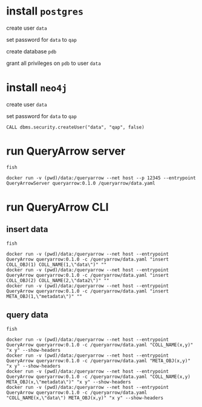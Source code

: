 # install `postgres`

create user `data`

set password for `data` to `qap`

create database `pdb`

grant all privileges on `pdb` to user `data`

# install `neo4j`

create user `data` 


set password for `data` to `qap`

```
CALL dbms.security.createUser("data", "qap", false)
```

# run QueryArrow server
`fish`

```
docker run -v (pwd)/data:/queryarrow --net host --p 12345 --entrypoint QueryArrowServer queryarrow:0.1.0 /queryarrow/data.yaml
```

# run QueryArrow CLI

## insert data
`fish`
```
docker run -v (pwd)/data:/queryarrow --net host --entrypoint QueryArrow queryarrow:0.1.0 -c /queryarrow/data.yaml "insert COLL_OBJ(1) COLL_NAME(1,\"data\")" ""
docker run -v (pwd)/data:/queryarrow --net host --entrypoint QueryArrow queryarrow:0.1.0 -c /queryarrow/data.yaml "insert COLL_OBJ(2) COLL_NAME(2,\"data2\")" ""
docker run -v (pwd)/data:/queryarrow --net host --entrypoint QueryArrow queryarrow:0.1.0 -c /queryarrow/data.yaml "insert META_OBJ(1,\"metadata\")" ""
```
## query data
`fish`
```
docker run -v (pwd)/data:/queryarrow --net host --entrypoint QueryArrow queryarrow:0.1.0 -c /queryarrow/data.yaml "COLL_NAME(x,y)" "x y" --show-headers
docker run -v (pwd)/data:/queryarrow --net host --entrypoint QueryArrow queryarrow:0.1.0 -c /queryarrow/data.yaml "META_OBJ(x,y)" "x y" --show-headers
docker run -v (pwd)/data:/queryarrow --net host --entrypoint QueryArrow queryarrow:0.1.0 -c /queryarrow/data.yaml "COLL_NAME(x,y) META_OBJ(x,\"metadata\")" "x y" --show-headers
docker run -v (pwd)/data:/queryarrow --net host --entrypoint QueryArrow queryarrow:0.1.0 -c /queryarrow/data.yaml "COLL_NAME(x,\"data\") META_OBJ(x,y)" "x y" --show-headers
```
